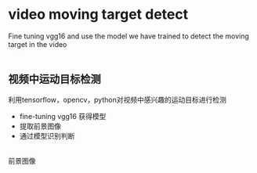 # video moving target detect 
Fine tuning vgg16 and use the model we have trained to detect the moving target in the video<br>
<br>
## 视频中运动目标检测
利用tensorflow，opencv，python对视频中感兴趣的运动目标进行检测<br>
* fine-tuning vgg16 获得模型<br>
* 提取前景图像 <br>
* 通过模型识别判断<br>
<br>
前景图像<br>
